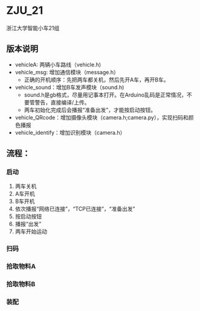 # ZJU_21
 浙江大学智能小车21组
  
## 版本说明
- vehicleA: 两辆小车路线（vehicle.h)
- vehicle_msg: 增加通信模块（message.h）
  - 正确的开机顺序：先把两车都关机，然后先开A车，再开B车。
- vehicle_sound：增加B车发声模块（sound.h)
  - sound.h是gb格式，尽量用记事本打开。在Arduino乱码是正常情况，不要管警告，直接编译/上传。
  - 两车初始化完成后会播报“准备出发”，才能按启动按钮。
- vehicle_QRcode：增加摄像头模块（camera.h;camera.py），实现扫码和颜色播报
- vehicle_identify：增加识别模块（camera.h）

## 流程：
### 启动
 1. 两车关机
 2. A车开机
 3. B车开机
 4. 依次播报“网络已连接”，“TCP已连接”，“准备出发”
 5. 按启动按钮
 6. 播报“出发”
 7. 两车开始运动
###  扫码
###  拾取物料A
###  拾取物料B
###  装配
